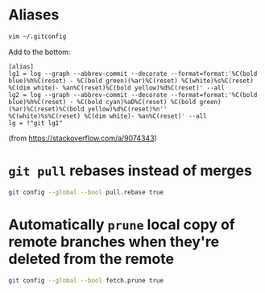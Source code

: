 # Aliases
```bash
vim ~/.gitconfig
```

Add to the bottom:
```
[alias]
lg1 = log --graph --abbrev-commit --decorate --format=format:'%C(bold blue)%h%C(reset) - %C(bold green)(%ar)%C(reset) %C(white)%s%C(reset) %C(dim white)- %an%C(reset)%C(bold yellow)%d%C(reset)' --all
lg2 = log --graph --abbrev-commit --decorate --format=format:'%C(bold blue)%h%C(reset) - %C(bold cyan)%aD%C(reset) %C(bold green)(%ar)%C(reset)%C(bold yellow)%d%C(reset)%n''          %C(white)%s%C(reset) %C(dim white)- %an%C(reset)' --all
lg = !"git lg1"
```
(from https://stackoverflow.com/a/9074343)

# `git pull` rebases instead of merges
```bash
git config --global --bool pull.rebase true
```

# Automatically `prune` local copy of remote branches when they're deleted from the remote
```bash
git config --global --bool fetch.prune true
```
